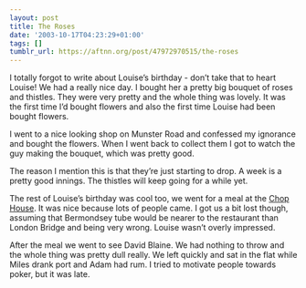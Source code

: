 ```yaml
---
layout: post
title: The Roses
date: '2003-10-17T04:23:29+01:00'
tags: []
tumblr_url: https://aftnn.org/post/47972970515/the-roses
---
```

<p>I totally forgot to write about Louise&rsquo;s birthday - don&rsquo;t take that to heart Louise! We had a really nice day. I bought her a pretty big bouquet of roses and thistles. They were very pretty and the whole thing was lovely. It was the first time I&rsquo;d bought flowers and also the first time Louise had been bought flowers.</p>
<p>I went to a nice looking shop on Munster Road and confessed my ignorance and bought the flowers. When I went back to collect them I got to watch the guy making the bouquet, which was pretty good.</p>
<p>The reason I mention this is that they&rsquo;re just starting to drop. A week is a pretty good innings. The thistles will keep going for a while yet.</p>
<p>The rest of Louise&rsquo;s birthday was cool too, we went for a meal at the <a href="http://www.conran-restaurants.co.uk/restaurants/restaurants/chophouse/info.html">Chop House</a>. It was nice because lots of people came. I got us a bit lost though, assuming that Bermondsey tube would be nearer to the restaurant than London Bridge and being very wrong. Louise wasn&rsquo;t overly impressed.</p>
<p>After the meal we went to see David Blaine. We had nothing to throw and the whole thing was pretty dull really. We left quickly and sat in the flat while Miles drank port and Adam had rum. I tried to motivate people towards poker, but it was late.</p>
